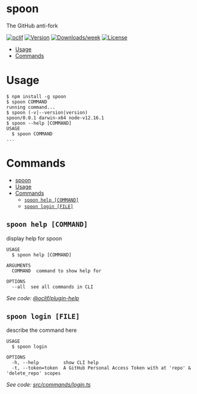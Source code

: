 # spoon

The GitHub anti-fork

[![oclif](https://img.shields.io/badge/cli-oclif-brightgreen.svg)](https://oclif.io)
[![Version](https://img.shields.io/npm/v/spoon.svg)](https://npmjs.org/package/spoon)
[![Downloads/week](https://img.shields.io/npm/dw/spoon.svg)](https://npmjs.org/package/spoon)
[![License](https://img.shields.io/npm/l/spoon.svg)](https://github.com/nickcannariato/spoon/blob/master/package.json)

<!-- toc -->

- [Usage](#usage)
- [Commands](#commands)
<!-- tocstop -->

# Usage

<!-- usage -->

```sh-session
$ npm install -g spoon
$ spoon COMMAND
running command...
$ spoon (-v|--version|version)
spoon/0.0.1 darwin-x64 node-v12.16.1
$ spoon --help [COMMAND]
USAGE
  $ spoon COMMAND
...
```

<!-- usagestop -->

# Commands

<!-- commands -->

- [spoon](#spoon)
- [Usage](#usage)
- [Commands](#commands)
  - [`spoon help [COMMAND]`](#spoon-help-command)
  - [`spoon login [FILE]`](#spoon-login-file)

## `spoon help [COMMAND]`

display help for spoon

```
USAGE
  $ spoon help [COMMAND]

ARGUMENTS
  COMMAND  command to show help for

OPTIONS
  --all  see all commands in CLI
```

_See code: [@oclif/plugin-help](https://github.com/oclif/plugin-help/blob/v2.2.3/src/commands/help.ts)_

## `spoon login [FILE]`

describe the command here

```
USAGE
  $ spoon login

OPTIONS
  -h, --help         show CLI help
  -t, --token=token  A GitHub Personal Access Token with at 'repo' & 'delete_repo' scopes
```

_See code: [src/commands/login.ts](https://github.com/nickcannariato/spoon/blob/v0.0.1/src/commands/login.ts)_

<!-- commandsstop -->
